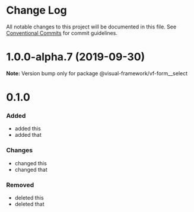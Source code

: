# Change Log

All notable changes to this project will be documented in this file.
See [Conventional Commits](https://conventionalcommits.org) for commit guidelines.

# 1.0.0-alpha.7 (2019-09-30)

**Note:** Version bump only for package @visual-framework/vf-form__select













































































































































# 0.1.0

### Added
- added this
- added that

### Changes

- changed this
- changed that

### Removed

- deleted this
- deleted that
